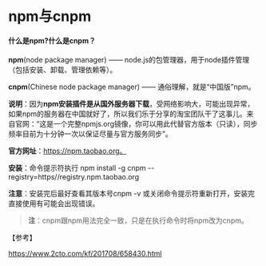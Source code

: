 # npm与cnpm

#### 什么是npm?什么是cnpm？

**npm**(node package manager) —— node.js的包管理器，用于node插件管理（包括安装、卸载、管理依赖等）。

**cnpm**(Chinese node package manager) —— 通俗理解，就是“中国版”npm。

**说明**：因为**npm安装插件是从国外服务器下载**，受网络影响大，可能出现异常，如果npm的服务器在中国就好了，所以我们乐于分享的淘宝团队干了这事儿。来自官网：“这是一个完整npmjs.org镜像，你可以用此代替官方版本（只读），同步频率目前为十分钟一次以保证尽量与官方服务同步”。

**官方网址**：https://npm.taobao.org。

**安装**：命令提示符执行 npm install -g cnpm --registry=https//registry.npm.taobao.org  

**注意**：安装完后最好查看其版本号cnpm -v 或关闭命令提示符重新打开，安装完直接使用有可能会出现错误。

>**注**：cnpm跟npm用法完全一致，只是在执行命令时将npm改为cnpm。


【参考】

https://www.2cto.com/kf/201708/658430.html
